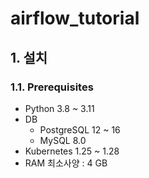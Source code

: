 # airflow_tutorial

## 1. 설치

### 1.1. Prerequisites

- Python 3.8 ~ 3.11
- DB
  - PostgreSQL 12 ~ 16
  - MySQL 8.0
- Kubernetes 1.25 ~ 1.28
- RAM 최소사양 : 4 GB
